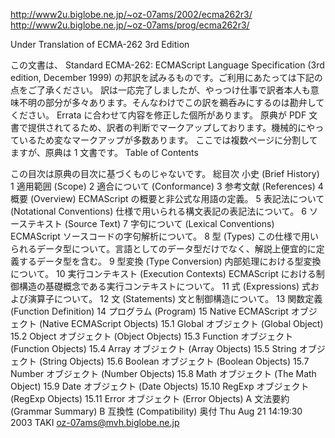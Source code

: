 http://www2u.biglobe.ne.jp/~oz-07ams/2002/ecma262r3/
http://www2u.biglobe.ne.jp/~oz-07ams/prog/ecma262r3/

Under Translation of ECMA-262 3rd Edition

この文書は、 Standard ECMA-262: ECMAScript Language Specification (3rd edition, December 1999) の邦訳を試みるものです。ご利用にあたっては下記の点をご了承ください。
訳は一応完了しましたが、やっつけ仕事で訳者本人も意味不明の部分が多々あります。そんなわけでこの訳を鵜呑みにするのは勘弁してください。
Errata に合わせて内容を修正した個所があります。
原典が PDF 文書で提供されてるため、訳者の判断でマークアップしております。機械的にやっているため変なマークアップが多数あります。
ここでは複数ページに分割してますが、原典は 1 文書です。
Table of Contents

この目次は原典の目次に基づくものじゃないです。
総目次
小史 (Brief History)
1 適用範囲 (Scope)
2 適合について (Conformance)
3 参考文献 (References)
4 概要 (Overview)
ECMAScript の概要と非公式な用語の定義。
5 表記法について (Notational Conventions)
仕様で用いられる構文表記の表記法について。
6 ソーステキスト (Source Text)
7 字句について (Lexical Conventions)
ECMAScript ソースコードの字句解析について。
8 型 (Types)
この仕様で用いられるデータ型について。言語としてのデータ型だけでなく、解説上便宜的に定義するデータ型を含む。
9 型変換 (Type Conversion)
内部処理における型変換について。
10 実行コンテキスト (Execution Contexts)
ECMAScript における制御構造の基礎概念である実行コンテキストについて。
11 式 (Expressions)
式および演算子について。
12 文 (Statements)
文と制御構造について。
13 関数定義 (Function Definition)
14 プログラム (Program)
15 Native ECMAScript オブジェクト (Native ECMAScript Objects)
15.1 Global オブジェクト (Global Object)
15.2 Object オブジェクト (Object Objects)
15.3 Function オブジェクト (Function Objects)
15.4 Array オブジェクト (Array Objects)
15.5 String オブジェクト (String Objects)
15.6 Boolean オブジェクト (Boolean Objects)
15.7 Number オブジェクト (Number Objects)
15.8 Math オブジェクト (The Math Object)
15.9 Date オブジェクト (Date Objects)
15.10 RegExp オブジェクト (RegExp Objects)
15.11 Error オブジェクト (Error Objects)
A 文法要約 (Grammar Summary)
B 互換性 (Compatibility)
奥付
Thu Aug 21 14:19:30 2003 TAKI <oz-07ams@mvh.biglobe.ne.jp>
